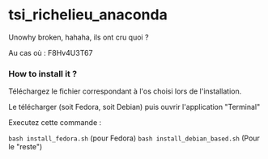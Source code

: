 # tsi_richelieu_anaconda
Unowhy broken, hahaha, ils ont cru quoi ?

 Au cas où : F8Hv4U3T67

### How to install it ? 

Téléchargez le fichier correspondant à l'os choisi lors de l'installation.

Le télécharger (soit Fedora, soit Debian) puis ouvrir l'application "Terminal"

Executez cette commande : 

`bash install_fedora.sh` (pour Fedora)
`bash install_debian_based.sh` (Pour le "reste") 
